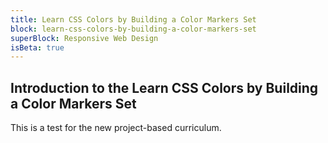 ```yaml
---
title: Learn CSS Colors by Building a Color Markers Set
block: learn-css-colors-by-building-a-color-markers-set
superBlock: Responsive Web Design
isBeta: true
---
```


## Introduction to the Learn CSS Colors by Building a Color Markers Set

This is a test for the new project-based curriculum.
